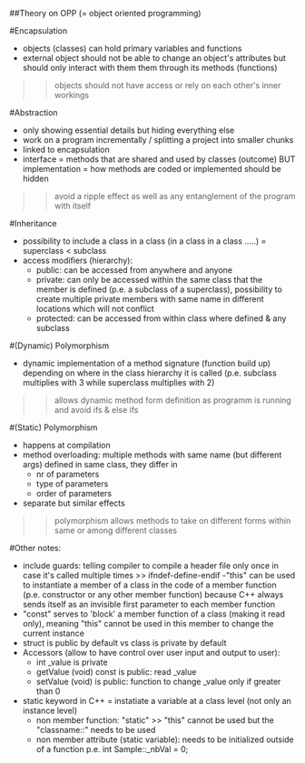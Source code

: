 ##Theory on OPP (= object oriented programming)

#Encapsulation
- objects (classes) can hold primary variables and functions
- external object should not be able to change an object's attributes
but should only interact with them them through its methods (functions)
>> objects should not have access or rely on each other's inner workings

#Abstraction
- only showing essential details but hiding everything else
- work on a program incrementally / splitting a project into smaller chunks
- linked to encapsulation
- interface = methods that are shared and used by classes (outcome) BUT
implementation = how methods are coded or implemented should be hidden
>> avoid a ripple effect as well as any entanglement of the program with itself

#Inheritance
- possibility to include a class in a class (in a class in a class .....)
= superclass < subclass
- access modifiers (hierarchy):
	- public: can be accessed from anywhere and anyone
	- private: can only be accessed within the same class that the member
	is defined (p.e. a subclass of a superclass), possibility to create
	multiple private members with same name in different locations which
	will not conflict
	- protected: can be accessed from within class where defined & any subclass

#(Dynamic) Polymorphism
- dynamic implementation of a method signature (function build up) depending
on where in the class hierarchy it is called (p.e. subclass multiplies with 3
while superclass multiplies with 2)
>> allows dynamic method form definition as programm is running and avoid ifs & else ifs

#(Static) Polymorphism
- happens at compilation
- method overloading: multiple methods with same name (but different args)
defined in same class, they differ in
	- nr of parameters
	- type of parameters
	- order of parameters
- separate but similar effects
>> polymorphism allows methods to take on different forms within same or among different
classes


#Other notes:
- include guards: telling compiler to compile a header file only once in case it's called
multiple times >> ifndef-define-endif
-"this" can be used to instantiate a member of a class in the code of a member function (p.e.
constructor or any other member function) because C++ always sends itself as an invisible
first parameter to each member function
- "const" serves to 'block' a member function of a class (making it read only), meaning "this"
cannot be used in this member to change the current instance
- struct is public by default vs class is private by default
- Accessors (allow to have control over user input and output to user):
	- int _value is private
	- getValue (void) const is public: read _value
	- setValue (void) is public: function to change _value only if greater than 0
- static keyword in C++ = instatiate a variable at a class level (not only an instance level)
	- non member function: "static" >> "this" cannot be used but the "classname::" needs to be used
	- non member attribute (static variable): needs to be initialized outside of a function
		p.e. int	Sample::_nbVal = 0;
